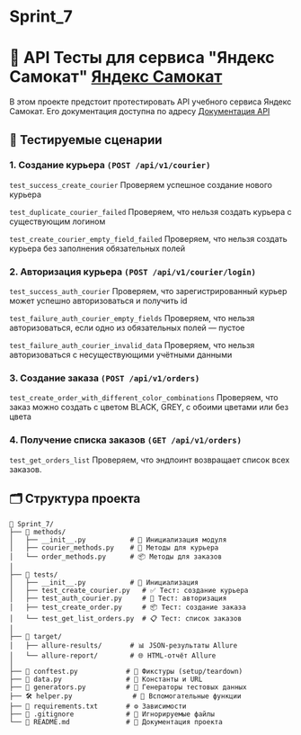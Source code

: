 # Sprint_7
# 🛵 API Тесты для сервиса "Яндекс Самокат" [Яндекс Самокат](https://qa-scooter.praktikum-services.ru)
В этом проекте предстоит протестировать API учебного сервиса Яндекс Самокат.
Его документация доступна по адресу [Документация API](https://qa-scooter.praktikum-services.ru)

## 🧪 Тестируемые сценарии
### 1. Создание курьера `(POST /api/v1/courier)`

`test_success_create_courier` Проверяем успешное создание нового курьера

`test_duplicate_courier_failed` Проверяем, что нельзя создать курьера с существующим логином
   
`test_create_courier_empty_field_failed` Проверяем, что нельзя создать курьера без заполнения обязательных полей

### 2. Авторизация курьера `(POST /api/v1/courier/login)`

`test_success_auth_courier` Проверяем, что зарегистрированный курьер может успешно авторизоваться и получить id

`test_failure_auth_courier_empty_fields` Проверяем, что нельзя авторизоваться, если одно из обязательных полей — пустое
   
`test_failure_auth_courier_invalid_data` Проверяем, что нельзя авторизоваться с несуществующими учётными данными

### 3. Создание заказа `(POST /api/v1/orders)`

`test_create_order_with_different_color_combinations` Проверяем, что заказ можно создать с цветом BLACK, GREY, с обоими цветами или без цвета

### 4. Получение списка заказов `(GET /api/v1/orders)`

`test_get_orders_list` Проверяем, что эндпоинт возвращает список всех заказов.

## 🗂 Структура проекта
````
📁 Sprint_7/
├── 📁 methods/
│   ├── __init__.py           # 🧩 Инициализация модуля
│   ├── courier_methods.py    # 🛵 Методы для курьера
│   └── order_methods.py      # 📦 Методы для заказов
│
├── 📁 tests/
│   ├── __init__.py           # 🧩 Инициализация
│   ├── test_create_courier.py   # ✅ Тест: создание курьера
│   ├── test_auth_courier.py     # 🔐 Тест: авторизация
│   ├── test_create_order.py     # 📦 Тест: создание заказа
│   └── test_get_list_orders.py  # 📋 Тест: список заказов
│
├── 📁 target/
│   ├── allure-results/       # 📊 JSON-результаты Allure
│   └── allure-report/        # 🌐 HTML-отчёт Allure
│
├── 🧪 conftest.py            # 🔁 Фикстуры (setup/teardown)
├── 📄 data.py                # 🔗 Константы и URL
├── 🧰 generators.py          # 🎲 Генераторы тестовых данных
├── 🛠 helper.py               # 🔧 Вспомогательные функции
├── 📄 requirements.txt       # ⚙️ Зависимости
├── 📄 .gitignore             # 🚫 Игнорируемые файлы
└── 📄 README.md              # 📘 Документация проекта


